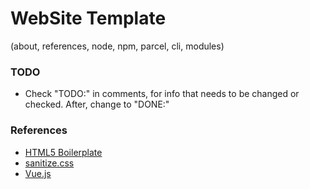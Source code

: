 # WebSite Template

(about, references, node, npm, parcel, cli, modules)

### TODO

- Check "TODO:" in comments, for info that needs to be changed or checked. After, change to "DONE:"

### References

- [HTML5 Boilerplate](https://html5boilerplate.com/)
- [sanitize.css](https://csstools.github.io/sanitize.css/)
- [Vue.js](https://vuejs.org/)
